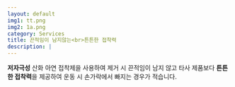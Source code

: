 ```yaml
---
layout: default
img1: tt.png
img2: 1a.png
category: Services
title: 끈적임이 남지않는<br>튼튼한 접착력
description: |
---
```

  **저자극성** 산화 아연 접착제을 사용하여 제거 시 끈적임이 남지 않고 타사 제품보다 **튼튼한 접착력**을 제공하여 운동 시 손가락에서 빠지는 경우가 적습니다.
  